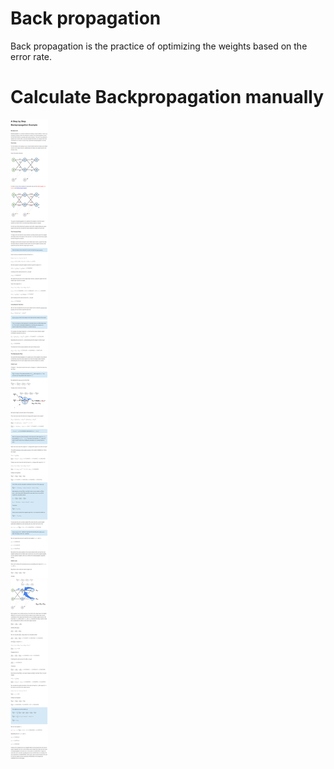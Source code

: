 # Back propagation

Back propagation is the practice of optimizing the weights based on the error rate.



# Calculate Backpropagation manually

![back](img/Backpropagation/back.png)